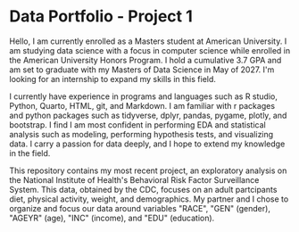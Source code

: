 # Data Portfolio - Project 1
Hello, I am currently enrolled as a Masters student at American University. I am studying data science with a focus in computer science while enrolled in the American University Honors Program. I hold a cumulative 3.7 GPA and am set to graduate with my Masters of Data Science in May of 2027. I'm looking for an internship to expand my skills in this field.

I currently have experience in programs and languages such as R studio, Python, Quarto, HTML, git, and Markdown. I am familiar with r packages and python packages such as tidyverse, dplyr, pandas, pygame, plotly, and bootstrap. I find I am most confident in performing EDA and statistical analysis such as modeling, performing hypothesis tests, and visualizing data. I carry a passion for data deeply, and I hope to extend my knowledge in the field.

This repository contains my most recent project, an exploratory analysis on the National Institute of Health's Behavioral Risk Factor Surveillance System. This data, obtained by the CDC, focuses on an adult partcipants diet, physical activity, weight, and demographics. My partner and I chose to organize and focus our data around variables "RACE", "GEN" (gender), "AGEYR" (age), "INC" (income), and "EDU" (education).
